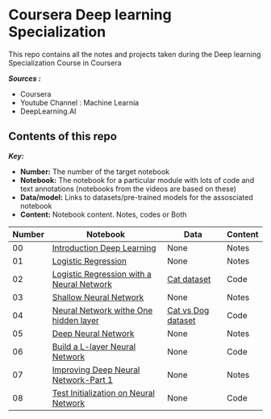 # Coursera Deep learning Specialization

This repo contains all the notes and projects taken during the Deep learning Specialization Course in Coursera

***Sources :*** 
- Coursera
- Youtube Channel : Machine Learnia
- DeepLearning.AI

## Contents of this repo

***Key:***
* **Number:** The number of the target notebook 
* **Notebook:** The notebook for a particular module with lots of code and text annotations (notebooks from the videos are based on these)
* **Data/model:** Links to datasets/pre-trained models for the assosciated notebook
* **Content:** Notebook content. Notes, codes or Both

| Number | Notebook | Data | Content |
| ----- |  ----- |  ----- | ----- | 
| 00 | [Introduction Deep Learning](https://github.com/danchaud-vincent/deep-learning-specialization/blob/main/00-Introduction-Deep-Learning.ipynb) | None | Notes |
| 01 | [Logistic Regression](https://github.com/danchaud-vincent/deep-learning-specialization/blob/main/01-Logistic-Regression-NN.ipynb) | None | Notes |
| 02 | [Logistic Regression with a Neural Network](https://github.com/danchaud-vincent/deep-learning-specialization/blob/main/02-Logitistic%20Regression%20with%20NN.ipynb) | [Cat dataset](https://github.com/danchaud-vincent/deep-learning-specialization/tree/main/datasets/01%20-%20cat)| Code |
| 03 | [Shallow Neural Network](https://github.com/danchaud-vincent/deep-learning-specialization/blob/main/03-Shallow%20Neural%20Network.ipynb) | None | Notes |
| 04 | [Neural Network withe One hidden layer](https://github.com/danchaud-vincent/deep-learning-specialization/blob/main/04-Neural%20Network%20with%20one%20hidden%20layer.ipynb) | [Cat vs Dog dataset](https://github.com/danchaud-vincent/deep-learning-specialization/tree/main/datasets/02%20-%20cat%20vs%20dog) | Code |
| 05 | [Deep Neural Network](https://github.com/danchaud-vincent/deep-learning-specialization/blob/main/05-Deep%20Neural%20Network.ipynb) | None | Notes |
| 06 | [Build a L-layer Neural Network](https://github.com/danchaud-vincent/deep-learning-specialization/blob/main/06-Build%20a%20L-layer%20Neural%20network.ipynb) | None | Code |
| 07 | [Improving Deep Neural Network-Part 1](https://github.com/danchaud-vincent/deep-learning-specialization/blob/main/07-Improving%20Deep%20Neural%20Network-Part_1.ipynb) | None | Notes |
| 08 | [Test Initialization on Neural Network](https://github.com/danchaud-vincent/deep-learning-specialization/blob/main/08-Test%20Initialization%20on%20Neural%20Network.ipynb) | None | Code |